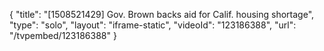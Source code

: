 {
    "title": "[1508521429] Gov. Brown backs aid for Calif. housing shortage",
    "type": "solo",
    "layout": "iframe-static",
    "videoId": "123186388",
    "url": "\/tvpembed\/123186388"
}